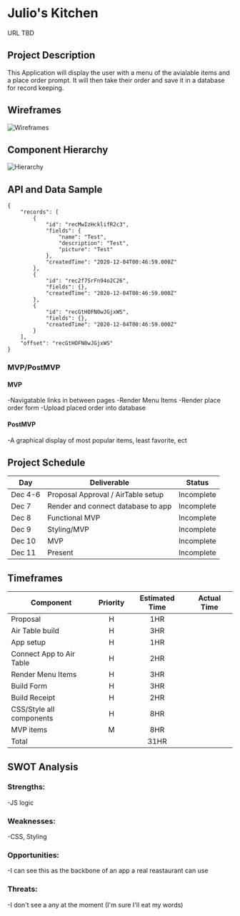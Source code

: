 # Julio's Kitchen

URL TBD

## Project Description
This Application will display the user with a menu of the avialable items and a place order prompt. It will then take their order and save it in a database for record keeping. 
## Wireframes
![Wireframes](https://www.figma.com/file/B6JwBcryD6ZyyUdgTCsNbw/Julio-s-Kitchen?node-id=0%3A1)
## Component Hierarchy
![Hierarchy](https://www.figma.com/file/HewDFWLl6x2zglW9z0zB2O/Julio-s-Kitchen-Hierarchy)

## API and Data Sample
```
{
    "records": [
        {
            "id": "recMwIzHcklifR2c3",
            "fields": {
                "name": "Test",
                "description": "Test",
                "picture": "Test"
            },
            "createdTime": "2020-12-04T00:46:59.000Z"
        },
        {
            "id": "rec2f7SrFn94o2C26",
            "fields": {},
            "createdTime": "2020-12-04T00:46:59.000Z"
        },
        {
            "id": "recGtHOFN0wJGjxWS",
            "fields": {},
            "createdTime": "2020-12-04T00:46:59.000Z"
        }
    ],
    "offset": "recGtHOFN0wJGjxWS"
}
```

### MVP/PostMVP

#### MVP
-Navigatable links in between pages
-Render Menu Items
-Render place order form
-Upload placed order into database
#### PostMVP
-A graphical display of most popular items, least favorite, ect

## Project Schedule

| Day      | Deliverable                                | Status   |
| -------- | ------------------------------------------ | -------- |
|  Dec 4-6 | Proposal Approval / AirTable setup         |Incomplete|
|  Dec 7   | Render and connect database to app         |Incomplete|
|  Dec 8   | Functional MVP                             |Incomplete|
|  Dec 9   | Styling/MVP                                |Incomplete|
|  Dec 10  | MVP                                        |Incomplete|
|  Dec 11  | Present                                    |Incomplete|

## Timeframes

| Component                 | Priority | Estimated Time | Actual Time |
| ------------------------- | :------: | :------------: | :---------: |
| Proposal                  |    H     |      1HR       |             |        
| Air Table build           |    H     |      3HR       |             |        
| App setup                 |    H     |      1HR       |             |         
| Connect App to Air Table  |    H     |      2HR       |             |         
| Render Menu Items         |    H     |      3HR       |             | 
| Build Form                |    H     |      3HR       |             |
| Build Receipt             |    H     |      2HR       |             |    
| CSS/Style all components  |    H     |      8HR       |             |  
| MVP items                 |    M     |      8HR       |             |   
| Total                     |          |      31HR      |             |  
 



## SWOT Analysis

### Strengths:
-JS logic
### Weaknesses:
-CSS, Styling 

### Opportunities:
-I can see this as the backbone of an app a real reastaurant can use

### Threats:
-I don't see a any at the moment (I'm sure I'll eat my words)